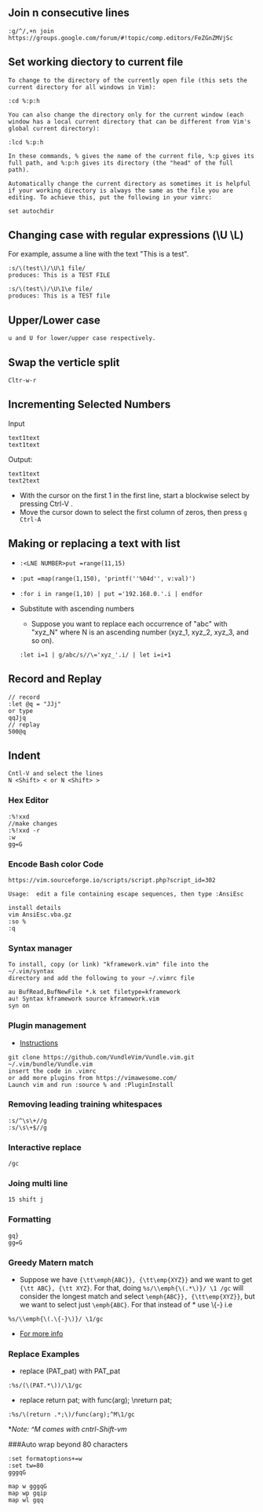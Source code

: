 ## Join n consecutive lines
```
:g/^/,+n join
https://groups.google.com/forum/#!topic/comp.editors/FeZGnZMVjSc
```

## Set working diectory to current file
```
To change to the directory of the currently open file (this sets the current directory for all windows in Vim):

:cd %:p:h

You can also change the directory only for the current window (each window has a local current directory that can be different from Vim's global current directory):

:lcd %:p:h

In these commands, % gives the name of the current file, %:p gives its full path, and %:p:h gives its directory (the "head" of the full path).

Automatically change the current directory as sometimes it is helpful if your working directory is always the same as the file you are editing. To achieve this, put the following in your vimrc:

set autochdir
```


## Changing case with regular expressions (\U \L)
For example, assume a line with the text "This is a test".
```
:s/\(test\)/\U\1 file/
produces: This is a TEST FILE

:s/\(test\)/\U\1\e file/
produces: This is a TEST file
```

## Upper/Lower case
```
u and U for lower/upper case respectively.
```

## Swap the verticle split
`Cltr-w-r`

## Incrementing Selected Numbers
Input
```
text1text
text1text
```
Output:
```
text1text
text2text
```

 - With the cursor on the first 1 in the first line, start a blockwise select by pressing Ctrl-V .
- Move the cursor down to select the first column of zeros, then press `g Ctrl-A`

## Making or replacing a text  with list

  - `:<LNE NUMBER>put =range(11,15)`
  - `:put =map(range(1,150), 'printf(''%04d'', v:val)')`
  - `:for i in range(1,10) | put ='192.168.0.'.i | endfor`

 - Substitute with ascending numbers
   - Suppose you want to replace each occurrence of "abc" with "xyz_N" where N is an ascending number (xyz_1, xyz_2,  xyz_3, and so on).

   `:let i=1 | g/abc/s//\='xyz_'.i/ | let i=i+1`

## Record and Replay
```
// record
:let @q = "JJj"
or type
qqJjq
// replay
500@q
```

## Indent
```
Cntl-V and select the lines
N <Shift> < or N <Shift> >
```

### Hex Editor
```
:%!xxd
//make changes
:%!xxd -r
:w
gg=G
```


### Encode Bash color Code
```
https://vim.sourceforge.io/scripts/script.php?script_id=302

Usage:  edit a file containing escape sequences, then type :AnsiEsc

install details
vim AnsiEsc.vba.gz
:so %
:q
```
### Syntax manager
```
To install, copy (or link) "kframework.vim" file into the ~/.vim/syntax
directory and add the following to your ~/.vimrc file

au BufRead,BufNewFile *.k set filetype=kframework
au! Syntax kframework source kframework.vim
syn on
```

### Plugin management
  - [Instructions](https://github.com/VundleVim/Vundle.vim)

```
git clone https://github.com/VundleVim/Vundle.vim.git ~/.vim/bundle/Vundle.vim
insert the code in .vimrc
or add more plugins from https://vimawesome.com/
Launch vim and run :source % and :PluginInstall
```


### Removing leading training whitespaces
```
:s/^\s\+//g
:s/\s\+$//g
```
### Interactive replace
``` /gc ```

### Joing multi line
``` 15 shift j ```

### Formatting
```
gq}
gg=G
```


### Greedy Matern match
- Suppose we have `{\tt\emph{ABC}}, {\tt\emp{XYZ}}` and we want to get `{\tt
  ABC}, {\tt XYZ}`. For that, doing `%s/\\emph{\(.*\)}/ \1 /gc` will consider
  the longest match and select `\emph{ABC}}, {\tt\emp{XYZ}}`, but we want to
  select just `\emph{ABC}`. For that instead of * use \\{-} i.e
```
%s/\\emph{\(.\{-}\)}/ \1/gc
```
- [For more info](http://vim.1045645.n5.nabble.com/non-greedy-pattern-matching-td1153340.html)

### Replace Examples
- replace (PAT_pat) with PAT_pat
```
:%s/(\(PAT.*\))/\1/gc
```
- replace return pat;  with func(arg); \nreturn  pat;
```
:%s/\(return .*;\)/func(arg);^M\1/gc
```
**Note: ^M comes with cntrl-Shift-vm*

###Auto wrap beyond 80 characters
```
:set formatoptions+=w
:set tw=80
gggqG

map w gggqG
map wp gqip
map wl gqq
```
